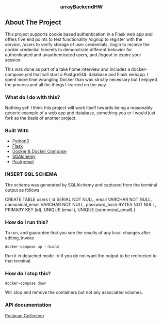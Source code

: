 <h3 align="center">arrayBackendHW</h3>

## About The Project

This project supports cookie based authentication in a Flask web app and offers five end points to test functionality
/signup to register with the service, /users to verify storage of user credentials, /login to recieve the cookie credential
/secrets to demonstrate different behavior for authenticated and unauthenticated users, and /logout to expire your session.

This was done as part of a take home interview and includes a docker-compose.yml that will start a PostgreSQL database and Flask webapp. I spent more time wrangling Docker than was strictly necessary but I enjoyed the process and all the things I learned on the way.

### What do I do with this?

Nothing yet! I think this project will work itself towards being a reasonably generic example of a web app and database, something you or I would just fork as the basis of another project.

### Built With

* [Python3](https://www.python.org/downloads/)
* [Flask](https://flask.palletsprojects.com/en/2.0.x/)
* [Docker & Docker Compose](https://www.docker.com/)
* [SQAlchemy](https://flask-sqlalchemy.palletsprojects.com/en/2.x/)
* [Postgresql](https://www.postgresql.org/)

### INSERT SQL SCHEMA 
The schema was generated by SQLAlchemy and captured from the terminal output as follows

CREATE TABLE users (
       id SERIAL NOT NULL, 
       email VARCHAR NOT NULL, 
       cannonical_email VARCHAR NOT NULL, 
       password_hash BYTEA NOT NULL, 
       PRIMARY KEY (id), 
       UNIQUE (email), 
       UNIQUE (cannonical_email)
)

### How do I run this?

To run, and guarantee that you see the results of any local changes after editing, invoke

```
docker-compose up --build
```
Run it in detached mode -d if you do not want the output to be redirected to that terminal. 

### How do I stop this?

```
docker-compose down
```
Will stop and remove the containers but not any associated volumes.


### API documentation

[Postman Collection](https://www.getpostman.com/collections/65662e06361f104400f2)
